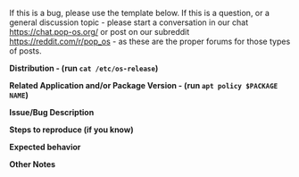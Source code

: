 If this is a bug, please use the template below. If this is a question, or a general discussion topic - please start a conversation in our chat https://chat.pop-os.org/ or post on our subreddit https://reddit.com/r/pop_os - as these are the proper forums for those types of posts.



 **Distribution - (run ```cat /etc/os-release```)**
 
 
 **Related Application and/or Package Version - (run ```apt policy $PACKAGE NAME```)**



**Issue/Bug Description**



**Steps to reproduce (if you know)**



**Expected behavior**



**Other Notes**
